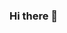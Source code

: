 ### Hi there 👋

<!--
**abdukod1rov/abdukod1rov** is a ✨ _special_ ✨ repository because its `README.md` (this file) appears on your GitHub profile.
![photo_2024-02-26_17-48-08](https://github.com/abdukod1rov/abdukod1rov/assets/71902177/0c57cf7b-c0ad-448e-94a8-891e31e32607)

Here are some ideas to get you started:

- 🔭 I’m currently working on building a startup
- 🌱 I’m currently learning ...
- 👯 I’m looking to collaborate on ...
- 🤔 I’m looking for help with ...
- 💬 Ask me about ...
- 📫 How to reach me: ...
- 😄 Pronouns: ...
- ⚡ Fun fact: ...
-->
